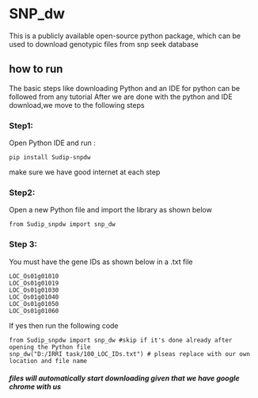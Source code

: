 # SNP_dw
This is a publicly available open-source python package, which can be used to download genotypic files from snp seek database 

## how to run
The basic steps like downloading Python and an IDE for python can be followed from any tutorial
After we are done with the python and IDE download,we move to the following steps

### Step1:
Open Python IDE and run :

```
pip install Sudip-snpdw

```
make sure we have good internet at each step

### Step2:
Open a new Python file and import the library as shown below
```
from Sudip_snpdw import snp_dw

```

### Step 3:
You must have the gene IDs as shown below in a .txt file

```
LOC_Os01g01010
LOC_Os01g01019
LOC_Os01g01030
LOC_Os01g01040
LOC_Os01g01050
LOC_Os01g01060
```
If yes then run the following code

```
from Sudip_snpdw import snp_dw #skip if it's done already after opening the Python file
snp_dw("D:/IRRI task/100_LOC_IDs.txt") # plseas replace with our own location and file name

```

##### files will automatically start downloading given that  we have google chrome with us
